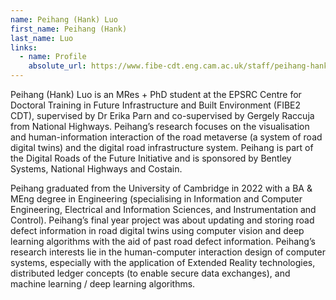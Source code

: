 ```yaml
---
name: Peihang (Hank) Luo
first_name: Peihang (Hank)
last_name: Luo
links:
  - name: Profile
    absolute_url: https://www.fibe-cdt.eng.cam.ac.uk/staff/peihang-hank-luo
---
```


Peihang (Hank) Luo is an MRes + PhD student at the EPSRC Centre for Doctoral Training in Future Infrastructure and Built Environment (FIBE2 CDT), supervised by Dr Erika Parn and co-supervised by Gergely Raccuja from National Highways. Peihang’s research focuses on the visualisation and human-information interaction of the road metaverse (a system of road digital twins) and the digital road infrastructure system. Peihang is part of the Digital Roads of the Future Initiative and is sponsored by Bentley Systems, National Highways and Costain.

Peihang graduated from the University of Cambridge in 2022 with a BA & MEng degree in Engineering (specialising in Information and Computer Engineering, Electrical and Information Sciences, and Instrumentation and Control). Peihang’s final year project was about updating and storing road defect information in road digital twins using computer vision and deep learning algorithms with the aid of past road defect information. Peihang’s research interests lie in the human-computer interaction design of computer systems, especially with the application of Extended Reality technologies, distributed ledger concepts (to enable secure data exchanges), and machine learning / deep learning algorithms.